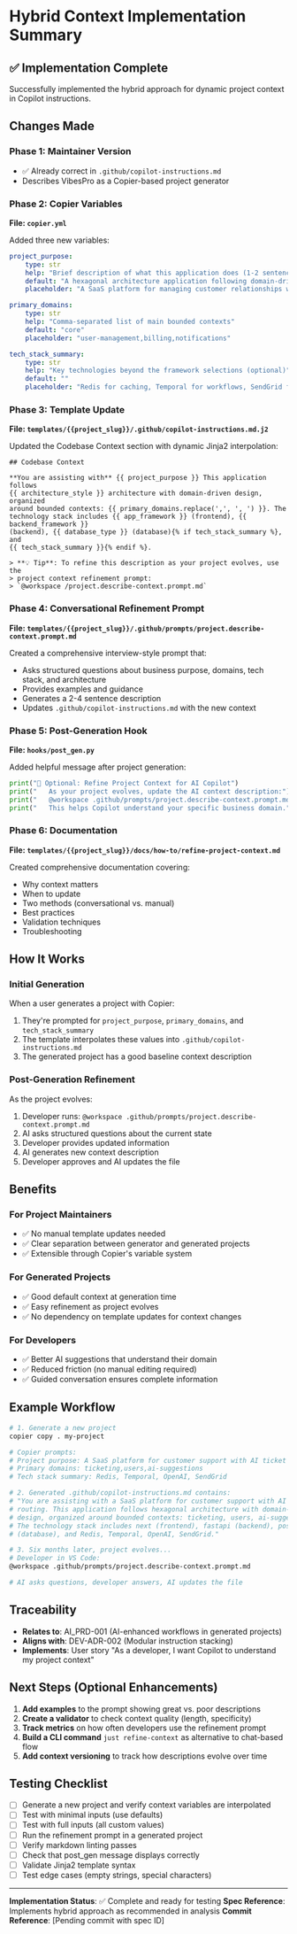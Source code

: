 # Hybrid Context Implementation Summary

## ✅ Implementation Complete

Successfully implemented the hybrid approach for dynamic project context in Copilot instructions.

## Changes Made

### Phase 1: Maintainer Version

-   ✅ Already correct in `.github/copilot-instructions.md`
-   Describes VibesPro as a Copier-based project generator

### Phase 2: Copier Variables

**File: `copier.yml`**

Added three new variables:

```yaml
project_purpose:
    type: str
    help: "Brief description of what this application does (1-2 sentences)"
    default: "A hexagonal architecture application following domain-driven design principles"
    placeholder: "A SaaS platform for managing customer relationships with advanced analytics"

primary_domains:
    type: str
    help: "Comma-separated list of main bounded contexts"
    default: "core"
    placeholder: "user-management,billing,notifications"

tech_stack_summary:
    type: str
    help: "Key technologies beyond the framework selections (optional)"
    default: ""
    placeholder: "Redis for caching, Temporal for workflows, SendGrid for emails"
```

### Phase 3: Template Update

**File: `templates/{{project_slug}}/.github/copilot-instructions.md.j2`**

Updated the Codebase Context section with dynamic Jinja2 interpolation:

```jinja
## Codebase Context

**You are assisting with** {{ project_purpose }} This application follows
{{ architecture_style }} architecture with domain-driven design, organized
around bounded contexts: {{ primary_domains.replace(',', ', ') }}. The
technology stack includes {{ app_framework }} (frontend), {{ backend_framework }}
(backend), {{ database_type }} (database){% if tech_stack_summary %}, and
{{ tech_stack_summary }}{% endif %}.

> **💡 Tip**: To refine this description as your project evolves, use the
> project context refinement prompt:
> `@workspace /project.describe-context.prompt.md`
```

### Phase 4: Conversational Refinement Prompt

**File: `templates/{{project_slug}}/.github/prompts/project.describe-context.prompt.md`**

Created a comprehensive interview-style prompt that:

-   Asks structured questions about business purpose, domains, tech stack, and architecture
-   Provides examples and guidance
-   Generates a 2-4 sentence description
-   Updates `.github/copilot-instructions.md` with the new context

### Phase 5: Post-Generation Hook

**File: `hooks/post_gen.py`**

Added helpful message after project generation:

```python
print("📝 Optional: Refine Project Context for AI Copilot")
print("   As your project evolves, update the AI context description:")
print("   @workspace .github/prompts/project.describe-context.prompt.md")
print("   This helps Copilot understand your specific business domain.")
```

### Phase 6: Documentation

**File: `templates/{{project_slug}}/docs/how-to/refine-project-context.md`**

Created comprehensive documentation covering:

-   Why context matters
-   When to update
-   Two methods (conversational vs. manual)
-   Best practices
-   Validation techniques
-   Troubleshooting

## How It Works

### Initial Generation

When a user generates a project with Copier:

1. They're prompted for `project_purpose`, `primary_domains`, and `tech_stack_summary`
2. The template interpolates these values into `.github/copilot-instructions.md`
3. The generated project has a good baseline context description

### Post-Generation Refinement

As the project evolves:

1. Developer runs: `@workspace .github/prompts/project.describe-context.prompt.md`
2. AI asks structured questions about the current state
3. Developer provides updated information
4. AI generates new context description
5. Developer approves and AI updates the file

## Benefits

### For Project Maintainers

-   ✅ No manual template updates needed
-   ✅ Clear separation between generator and generated projects
-   ✅ Extensible through Copier's variable system

### For Generated Projects

-   ✅ Good default context at generation time
-   ✅ Easy refinement as project evolves
-   ✅ No dependency on template updates for context changes

### For Developers

-   ✅ Better AI suggestions that understand their domain
-   ✅ Reduced friction (no manual editing required)
-   ✅ Guided conversation ensures complete information

## Example Workflow

```bash
# 1. Generate a new project
copier copy . my-project

# Copier prompts:
# Project purpose: A SaaS platform for customer support with AI ticket routing
# Primary domains: ticketing,users,ai-suggestions
# Tech stack summary: Redis, Temporal, OpenAI, SendGrid

# 2. Generated .github/copilot-instructions.md contains:
# "You are assisting with a SaaS platform for customer support with AI ticket
# routing. This application follows hexagonal architecture with domain-driven
# design, organized around bounded contexts: ticketing, users, ai-suggestions.
# The technology stack includes next (frontend), fastapi (backend), postgresql
# (database), and Redis, Temporal, OpenAI, SendGrid."

# 3. Six months later, project evolves...
# Developer in VS Code:
@workspace .github/prompts/project.describe-context.prompt.md

# AI asks questions, developer answers, AI updates the file
```

## Traceability

-   **Relates to**: AI_PRD-001 (AI-enhanced workflows in generated projects)
-   **Aligns with**: DEV-ADR-002 (Modular instruction stacking)
-   **Implements**: User story "As a developer, I want Copilot to understand my project context"

## Next Steps (Optional Enhancements)

1. **Add examples** to the prompt showing great vs. poor descriptions
2. **Create a validator** to check context quality (length, specificity)
3. **Track metrics** on how often developers use the refinement prompt
4. **Build a CLI command** `just refine-context` as alternative to chat-based flow
5. **Add context versioning** to track how descriptions evolve over time

## Testing Checklist

-   [ ] Generate a new project and verify context variables are interpolated
-   [ ] Test with minimal inputs (use defaults)
-   [ ] Test with full inputs (all custom values)
-   [ ] Run the refinement prompt in a generated project
-   [ ] Verify markdown linting passes
-   [ ] Check that post_gen message displays correctly
-   [ ] Validate Jinja2 template syntax
-   [ ] Test edge cases (empty strings, special characters)

---

**Implementation Status**: ✅ Complete and ready for testing
**Spec Reference**: Implements hybrid approach as recommended in analysis
**Commit Reference**: [Pending commit with spec ID]
